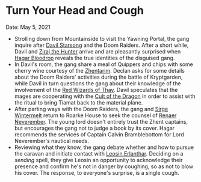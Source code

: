 # Turn Your Head and Cough

Date: May 5, 2021

- Strolling down from Mountainside to visit the Yawning Portal, the gang inquire after [Davil Starsong](../Characters/Davil%20Starsong/%21index.md) and the Doom Raiders. After a short while, Davil and [Ziraj the Hunter](../NPCs/Ziraj%20the%20Hunter.md) arrive and are pleasantly surprised when [Hagar Bloodrop](../Characters/Hagar%20Bloodrop/%21index.md) reveals the true identities of the disguised gang.
- In Davil's room, the gang share a meal of Quippers and chips with some cherry wine courtesy of the [Zhentarim](../Factions/Zhentarim.md). Declan asks for some details about the Doom Raiders' activities during the battle of Kryptgarden, while Davil in turn questions the gang about their knowledge of the involvement of the [Red Wizards of Thay](../Factions/Red%20Wizards%20of%20Thay.md). Davil speculates that the mages are cooperating with the [Cult of the Dragon](../Factions/Cult%20of%20the%20Dragon.md) in order to assist with the ritual to bring Tiamat back to the material plane.
- After parting ways with the Doom Raiders, the gang and [Sirge Wintermelt](../Characters/Sirge%20Wintermelt/%21index.md) return to Roarke House to seek the counsel of [Renaer Neverember](../NPCs/Renaer%20Neverember.md). The young lord doesn't entirely trust the Zhent captains, but encourages the gang not to judge a book by its cover. Hagar recommends the services of Captain Calvin Bramblebottom for Lord Neverember's nautical needs.
- Reviewing what they know, the gang debate whether and how to pursue the caravan and initiate contact with [Leosin Erlanthar](../NPCs/Leosin%20Erlanthar.md). Deciding on a *sending* spell, they give Leosin an opportunity to acknowledge their presence and confirm he's not in danger by coughing, so as not to blow his cover. The response, to everyone's surprise, is a single cough.